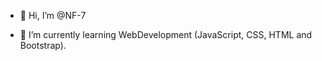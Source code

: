 - 👋 Hi, I’m @NF-7

- 🌱 I’m currently learning WebDevelopment (JavaScript, CSS, HTML and Bootstrap). 

<!---
NF-7/NF-7 is a ✨ special ✨ repository because its `README.md` (this file) appears on your GitHub profile.
You can click the Preview link to take a look at your changes.
--->
